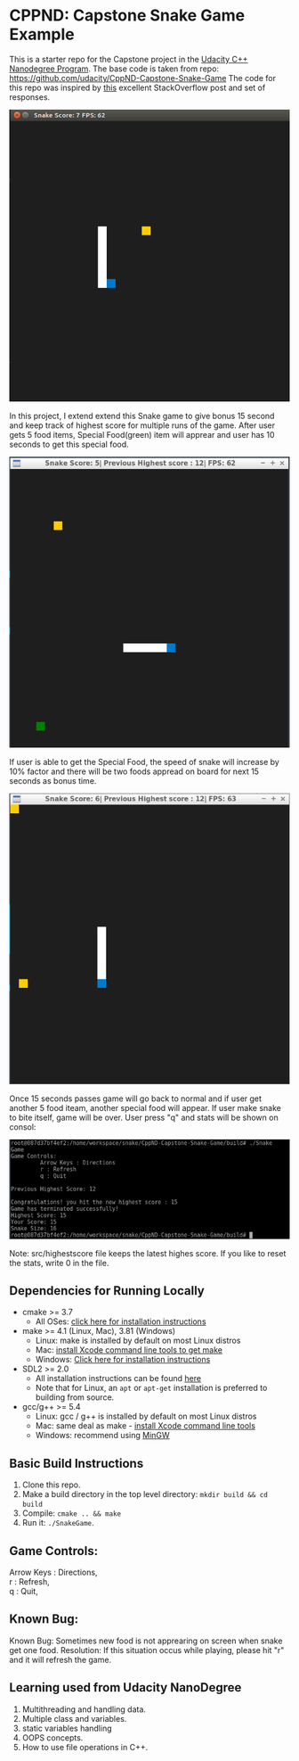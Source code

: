 # CPPND: Capstone Snake Game Example

This is a starter repo for the Capstone project in the [Udacity C++ Nanodegree Program](https://www.udacity.com/course/c-plus-plus-nanodegree--nd213). 
The base code is taken from repo: https://github.com/udacity/CppND-Capstone-Snake-Game
The code for this repo was inspired by [this](https://codereview.stackexchange.com/questions/212296/snake-game-in-c-with-sdl) excellent StackOverflow post and set of responses.

<img src="snake_game.gif"/>

In this project, I extend extend this Snake game to give bonus 15 second and keep track of highest score for multiple runs of the game. After user gets 5 food items, Special Food(green) item will apprear and user has 10 seconds to get this special food. 

<img src="snake_game1.png"/>

If user is able to get the Special Food, the speed of snake will increase by 10% factor and there will be two foods appread on board for next 15 seconds as bonus time. 

<img src="snake_game2.png"/>

Once 15 seconds passes game will go back to normal and if user get another 5 food iteam, another special food will appear.
If user make snake to bite itself, game will be over. User press "q" and stats will be shown on consol:

<img src="snake_game3.png"/>

Note: src/highestscore file keeps the latest highes score. If you like to reset the stats, write 0 in the file.


## Dependencies for Running Locally
* cmake >= 3.7
  * All OSes: [click here for installation instructions](https://cmake.org/install/)
* make >= 4.1 (Linux, Mac), 3.81 (Windows)
  * Linux: make is installed by default on most Linux distros
  * Mac: [install Xcode command line tools to get make](https://developer.apple.com/xcode/features/)
  * Windows: [Click here for installation instructions](http://gnuwin32.sourceforge.net/packages/make.htm)
* SDL2 >= 2.0
  * All installation instructions can be found [here](https://wiki.libsdl.org/Installation)
  * Note that for Linux, an `apt` or `apt-get` installation is preferred to building from source.
* gcc/g++ >= 5.4
  * Linux: gcc / g++ is installed by default on most Linux distros
  * Mac: same deal as make - [install Xcode command line tools](https://developer.apple.com/xcode/features/)
  * Windows: recommend using [MinGW](http://www.mingw.org/)

## Basic Build Instructions

1. Clone this repo.
2. Make a build directory in the top level directory: `mkdir build && cd build`
3. Compile: `cmake .. && make`
4. Run it: `./SnakeGame`.

## Game Controls: 
Arrow Keys : Directions,    
           r : Refresh,     
           q : Quit,
        

## Known Bug: 
Known Bug: Sometimes new food is not apprearing on screen when snake get one food. 
Resolution: If this situation occus while playing, please hit "r" and it will refresh the game.


## Learning used from Udacity NanoDegree

1. Multithreading and handling data.
2. Multiple class and variables.
3. static variables handling
4. OOPS concepts.
5. How to use file operations in C++.
